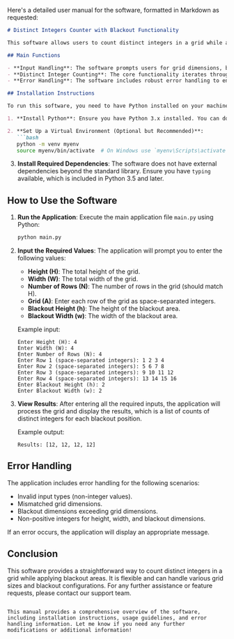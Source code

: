 Here's a detailed user manual for the software, formatted in Markdown as requested:

```markdown
# Distinct Integers Counter with Blackout Functionality

This software allows users to count distinct integers in a grid while applying a blackout area, effectively ignoring the integers within that area. It is designed for ease of use and flexibility in handling various grid sizes and blackout dimensions.

## Main Functions

- **Input Handling**: The software prompts users for grid dimensions, blackout dimensions, and the grid itself.
- **Distinct Integer Counting**: The core functionality iterates through the grid, counting distinct integers that are not within the specified blackout area.
- **Error Handling**: The software includes robust error handling to ensure that user inputs are valid and conform to specified constraints.

## Installation Instructions

To run this software, you need to have Python installed on your machine. Follow these steps to set up the environment:

1. **Install Python**: Ensure you have Python 3.x installed. You can download it from [python.org](https://www.python.org/downloads/).

2. **Set Up a Virtual Environment (Optional but Recommended)**:
   ```bash
   python -m venv myenv
   source myenv/bin/activate  # On Windows use `myenv\Scripts\activate`
   ```

3. **Install Required Dependencies**:
   The software does not have external dependencies beyond the standard library. Ensure you have `typing` available, which is included in Python 3.5 and later.

## How to Use the Software

1. **Run the Application**:
   Execute the main application file `main.py` using Python:
   ```bash
   python main.py
   ```

2. **Input the Required Values**:
   The application will prompt you to enter the following values:
   - **Height (H)**: The total height of the grid.
   - **Width (W)**: The total width of the grid.
   - **Number of Rows (N)**: The number of rows in the grid (should match H).
   - **Grid (A)**: Enter each row of the grid as space-separated integers.
   - **Blackout Height (h)**: The height of the blackout area.
   - **Blackout Width (w)**: The width of the blackout area.

   Example input:
   ```
   Enter Height (H): 4
   Enter Width (W): 4
   Enter Number of Rows (N): 4
   Enter Row 1 (space-separated integers): 1 2 3 4
   Enter Row 2 (space-separated integers): 5 6 7 8
   Enter Row 3 (space-separated integers): 9 10 11 12
   Enter Row 4 (space-separated integers): 13 14 15 16
   Enter Blackout Height (h): 2
   Enter Blackout Width (w): 2
   ```

3. **View Results**:
   After entering all the required inputs, the application will process the grid and display the results, which is a list of counts of distinct integers for each blackout position.

   Example output:
   ```
   Results: [12, 12, 12, 12]
   ```

## Error Handling

The application includes error handling for the following scenarios:
- Invalid input types (non-integer values).
- Mismatched grid dimensions.
- Blackout dimensions exceeding grid dimensions.
- Non-positive integers for height, width, and blackout dimensions.

If an error occurs, the application will display an appropriate message.

## Conclusion

This software provides a straightforward way to count distinct integers in a grid while applying blackout areas. It is flexible and can handle various grid sizes and blackout configurations. For any further assistance or feature requests, please contact our support team.
```

This manual provides a comprehensive overview of the software, including installation instructions, usage guidelines, and error handling information. Let me know if you need any further modifications or additional information!